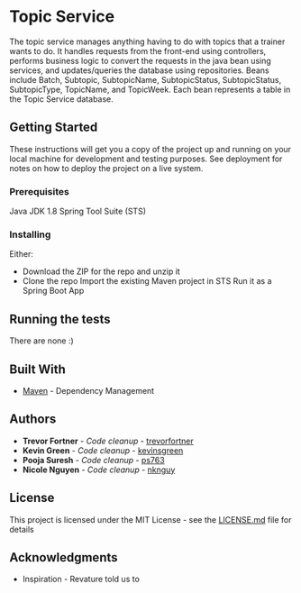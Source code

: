 # Topic Service

The topic service manages anything having to do with topics that a trainer wants to do.  It handles requests from the front-end using controllers, performs business logic to convert the requests in the java bean using services, and updates/queries the database using repositories.  Beans include Batch, Subtopic, SubtopicName, SubtopicStatus, SubtopicStatus, SubtopicType, TopicName, and TopicWeek.  Each bean represents a table in the Topic Service database.

## Getting Started

These instructions will get you a copy of the project up and running on your local machine for development and testing purposes. See deployment for notes on how to deploy the project on a live system.

### Prerequisites

Java JDK 1.8
Spring Tool Suite (STS)

### Installing

Either:
- Download the ZIP for the repo and unzip it
- Clone the repo
Import the existing Maven project in STS
Run it as a Spring Boot App

## Running the tests

There are none :)

## Built With

* [Maven](https://maven.apache.org/) - Dependency Management

## Authors

* **Trevor Fortner** - *Code cleanup* - [trevorfortner](https://github.com/trevorfortner)
* **Kevin Green** - *Code cleanup* - [kevinsgreen](https://github.com/kevinsgreen)
* **Pooja Suresh** - *Code cleanup* - [ps763](https://github.com/ps763)
* **Nicole Nguyen** - *Code cleanup* - [nknguy](https://github.com/nknguy)

## License

This project is licensed under the MIT License - see the [LICENSE.md](LICENSE.md) file for details

## Acknowledgments

* Inspiration - Revature told us to
